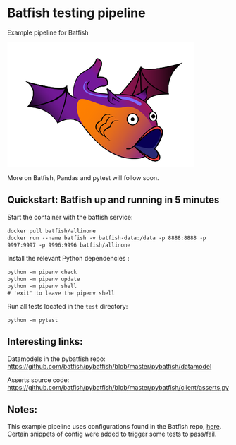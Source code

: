 # Batfish testing pipeline

Example pipeline for Batfish

![Batfish](/img/batfish.png)

More on Batfish, Pandas and pytest will follow soon.

## Quickstart: Batfish up and running in 5 minutes

Start the container with the batfish service:

```
docker pull batfish/allinone
docker run --name batfish -v batfish-data:/data -p 8888:8888 -p 9997:9997 -p 9996:9996 batfish/allinone
```

Install the relevant Python dependencies :

```
python -m pipenv check
python -m pipenv update
python -m pipenv shell
# 'exit' to leave the pipenv shell
```

Run all tests located in the `test` directory:

```
python -m pytest
```


## Interesting links:

Datamodels in the pybatfish repo: https://github.com/batfish/pybatfish/blob/master/pybatfish/datamodel

Asserts source code: https://github.com/batfish/pybatfish/blob/master/pybatfish/client/asserts.py

## Notes:

This example pipeline uses configurations found in the Batfish repo, [here](https://github.com/batfish/batfish/tree/master/networks). Certain snippets of config were added to trigger some tests to pass/fail.
